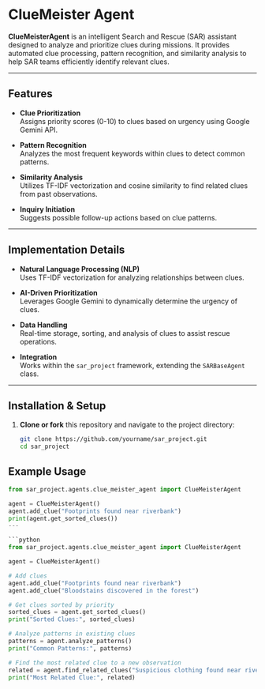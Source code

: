 # ClueMeister Agent

**ClueMeisterAgent** is an intelligent Search and Rescue (SAR) assistant designed to analyze and prioritize clues during missions. It provides automated clue processing, pattern recognition, and similarity analysis to help SAR teams efficiently identify relevant clues.

---

## Features

- **Clue Prioritization**  
  Assigns priority scores (0-10) to clues based on urgency using Google Gemini API.

- **Pattern Recognition**  
  Analyzes the most frequent keywords within clues to detect common patterns.

- **Similarity Analysis**  
  Utilizes TF-IDF vectorization and cosine similarity to find related clues from past observations.

- **Inquiry Initiation**  
  Suggests possible follow-up actions based on clue patterns.

---

## Implementation Details

- **Natural Language Processing (NLP)**  
  Uses TF-IDF vectorization for analyzing relationships between clues.

- **AI-Driven Prioritization**  
  Leverages Google Gemini to dynamically determine the urgency of clues.

- **Data Handling**  
  Real-time storage, sorting, and analysis of clues to assist rescue operations.

- **Integration**  
  Works within the `sar_project` framework, extending the `SARBaseAgent` class.

---


## Installation & Setup

1. **Clone or fork** this repository and navigate to the project directory:
   ```bash
   git clone https://github.com/yourname/sar_project.git
   cd sar_project

## Example Usage

```python
from sar_project.agents.clue_meister_agent import ClueMeisterAgent

agent = ClueMeisterAgent()
agent.add_clue("Footprints found near riverbank")
print(agent.get_sorted_clues())
---

```python
from sar_project.agents.clue_meister_agent import ClueMeisterAgent

agent = ClueMeisterAgent()

# Add clues
agent.add_clue("Footprints found near riverbank")
agent.add_clue("Bloodstains discovered in the forest")

# Get clues sorted by priority
sorted_clues = agent.get_sorted_clues()
print("Sorted Clues:", sorted_clues)

# Analyze patterns in existing clues
patterns = agent.analyze_patterns()
print("Common Patterns:", patterns)

# Find the most related clue to a new observation
related = agent.find_related_clues("Suspicious clothing found near river")
print("Most Related Clue:", related)

